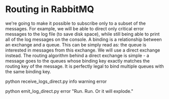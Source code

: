 # Routing in RabbitMQ
we're going to make it possible to subscribe only to a subset of the messages. For example, we will be able to direct only critical error messages to the log file (to save disk space), while still being able to print all of the log messages on the console.
A binding is a relationship between an exchange and a queue. This can be simply read as: the queue is interested in messages from this exchange.
We will use a direct exchange instead. The routing algorithm behind a direct exchange is simple - a message goes to the queues whose binding key exactly matches the routing key of the message.
It is perfectly legal to bind multiple queues with the same binding key. 

python receive_logs_direct.py info warning error

python emit_log_direct.py error "Run. Run. Or it will explode."
